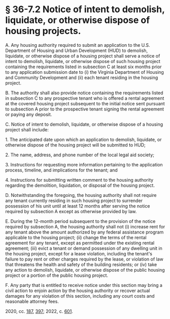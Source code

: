 # § 36-7.2 Notice of intent to demolish, liquidate, or otherwise dispose of housing projects.

<p>A. Any housing authority required to submit an application to the U.S. Department of Housing and Urban Development (HUD) to demolish, liquidate, or otherwise dispose of a housing project shall serve a notice of intent to demolish, liquidate, or otherwise dispose of such housing project containing the requirements listed in subsection C at least six months prior to any application submission date to (i) the Virginia Department of Housing and Community Development and (ii) each tenant residing in the housing project.</p><p>B. The authority shall also provide notice containing the requirements listed in subsection C to any prospective tenant who is offered a rental agreement at the covered housing project subsequent to the initial notice sent pursuant to subsection A prior to the prospective tenant signing the rental agreement or paying any deposit.</p><p>C. Notice of intent to demolish, liquidate, or otherwise dispose of a housing project shall include:</p><p>1. The anticipated date upon which an application to demolish, liquidate, or otherwise dispose of the housing project will be submitted to HUD;</p><p>2. The name, address, and phone number of the local legal aid society;</p><p>3. Instructions for requesting more information pertaining to the application process, timeline, and implications for the tenant; and</p><p>4. Instructions for submitting written comment to the housing authority regarding the demolition, liquidation, or disposal of the housing project.</p><p>D. Notwithstanding the foregoing, the housing authority shall not require any tenant currently residing in such housing project to surrender possession of his unit until at least 12 months after serving the notice required by subsection A except as otherwise provided by law.</p><p>E. During the 12-month period subsequent to the provision of the notice required by subsection A, the housing authority shall not (i) increase rent for any tenant above the amount authorized by any federal assistance program applicable to the housing project; (ii) change the terms of the rental agreement for any tenant, except as permitted under the existing rental agreement; (iii) evict a tenant or demand possession of any dwelling unit in the housing project, except for a lease violation, including the tenant's failure to pay rent or other charges required by the lease, or violation of law that threatens the health and safety of the building residents; or (iv) take any action to demolish, liquidate, or otherwise dispose of the public housing project or a portion of the public housing project.</p><p>F. Any party that is entitled to receive notice under this section may bring a civil action to enjoin action by the housing authority or recover actual damages for any violation of this section, including any court costs and reasonable attorney fees.</p><p>2020, cc. <a href='http://lis.virginia.gov/cgi-bin/legp604.exe?201+ful+CHAP0187'>187</a>, <a href='http://lis.virginia.gov/cgi-bin/legp604.exe?201+ful+CHAP0397'>397</a>; 2022, c. <a href='http://lis.virginia.gov/cgi-bin/legp604.exe?221+ful+CHAP0601'>601</a>.</p>